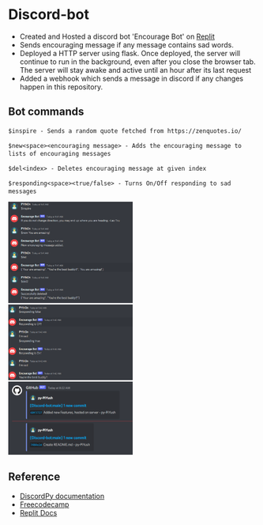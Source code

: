 # Discord-bot
- Created and Hosted a discord bot 'Encourage Bot' on [Replit](https://replit.com/@py-Piyush) <br/>
- Sends encouraging message if any message contains sad words. <br/>
- Deployed a HTTP server using flask. Once deployed, the server will continue to run in the background, even after you close the browser tab. The server will stay awake and active until an hour after its last request
- Added a webhook which sends a message in discord if any changes happen in this repository.

## Bot commands
```
$inspire - Sends a random quote fetched from https://zenquotes.io/
```
```
$new<space><encouraging message> - Adds the encouraging message to lists of encouraging messages
```
```
$del<index> - Deletes encouraging message at given index
```
```
$responding<space><true/false> - Turns On/Off responding to sad messages
```

<img alt='demo' src='img/commands1.png' width="50%"/>
<img alt='demo' src='img/commands2.png' width="50%"/>
<img alt='demo' src='img/gihub-webhook.png' width="50%"/>

## Reference
- [DiscordPy documentation](https://discordpy.readthedocs.io/en/stable/)
- [Freecodecamp](https://freecodecamp.org)
- [Replit Docs](https://docs.replit.com/hosting/deploying-http-servers)
